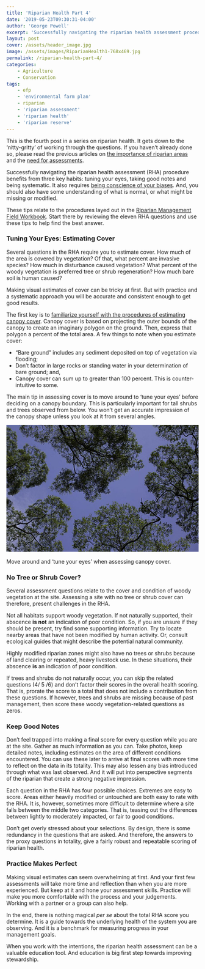 ```yaml
---
title: 'Riparian Health Part 4'
date: '2019-05-23T09:30:31-04:00'
author: 'George Powell'
excerpt: 'Successfully navigating the riparian health assessment procedure benefits from three key habits: tuning your eyes, taking good notes and being systematic. Tips on answering the RHA questions are provided.'
layout: post
cover: /assets/header_image.jpg
image: /assets/images/RiparianHealth1-768x469.jpg
permalink: /riparian-health-part-4/
categories:
    - Agriculture
    - Conservation
tags:    
    - efp
    - 'environmental farm plan'
    - riparian
    - 'riparian assessment'
    - 'riparian health'
    - 'riparian reserve'
---
```


This is the fourth post in a series on riparian health. It gets down to the ‘nitty-gritty’ of working through the questions. If you haven’t already done so, please read the previous articles on [the importance of riparian areas](https://agforinsight.com/riparian-health-part-1/) and the [need for assessments](https://agforinsight.com/riparian-health-part-2/).

Successfully navigating the riparian health assessment (RHA) procedure benefits from three key habits: tuning your eyes, taking good notes and being systematic. It also requires [being conscience of your biases](https://agforinsight.com/riparian-health-part-3/). And, you should also have some understanding of what is normal, or what might be missing or modified.

These tips relate to the procedures layed out in the [Riparian Management Field Workbook](https://www2.gov.bc.ca/assets/gov/farming-natural-resources-and-industry/agriculture-and-seafood/agricultural-land-and-environment/water/riparian/810210-0a_riparian_mgmt_field_workbook_intro_factsheet.pdf). Start there by reviewing the eleven RHA questions and use these tips to help find the best answer.

### Tuning Your Eyes: Estimating Cover

Several questions in the RHA require you to estimate cover. How much of the area is covered by vegetation? Of that, what percent are invasive species? How much in disturbance caused vegetation? What percent of the woody vegetation is preferred tree or shrub regeneration? How much bare soil is human caused?

Making visual estimates of cover can be tricky at first. But with practice and a systematic approach you will be accurate and consistent enough to get good results.

The first key is to [familiarize yourself with the procedures of estimating canopy cover](https://www.jstor.org/stable/3901027). Canopy cover is based on projecting the outer bounds of the canopy to create an imaginary polygon on the ground. Then, express that polygon a percent of the total area. A few things to note when you estimate cover:

- “Bare ground” includes any sediment deposited on top of vegetation via flooding;
- Don’t factor in large rocks or standing water in your determination of bare ground; and,
- Canopy cover can sum up to greater than 100 percent. This is counter-intuitive to some.

The main tip in assessing cover is to move around to ‘tune your eyes’ before deciding on a canopy boundary. This is particularly important for tall shrubs and trees observed from below. You won’t get an accurate impression of the canopy shape unless you look at it from several angles.

![Canopy Cover](/assets/images/Canopy-768x506.jpg)

Move around and ‘tune your eyes’ when assessing canopy cover.

### No Tree or Shrub Cover?

Several assessment questions relate to the cover and condition of woody vegetation at the site. Assessing a site with no tree or shrub cover can therefore, present challenges in the RHA.

Not all habitats support woody vegetation. If not naturally supported, their abscence **is not** an indication of poor condition. So, if you are unsure if they should be present, try find some supporting information. Try to locate nearby areas that have not been modified by human activity. Or, consult ecological guides that might describe the potential natural community.

Highly modified riparian zones might also have no trees or shrubs because of land clearing or repeated, heavy livestock use. In these situations, their abscence **is** an indication of poor condition.

If trees and shrubs do not naturally occur, you can skip the related questions (4/ 5 /6) and don’t factor their scores in the overall health scoring. That is, prorate the score to a total that does not include a contribution from these questions. If however, trees and shrubs are missing because of past management, then score these woody vegetation-related questions as zeros.

### Keep Good Notes

Don’t feel trapped into making a final score for every question while you are at the site. Gather as much information as you can. Take photos, keep detailed notes, including estimates on the area of different conditions encountered. You can use these later to arrive at final scores with more time to reflect on the data in its totality. This may also lessen any bias introduced through what was last observed. And it will put into perspective segments of the riparian that create a strong negative impression.

Each question in the RHA has four possible choices. Extremes are easy to score. Areas either heavily modified or untouched are both easy to rate with the RHA. It is, however, sometimes more difficult to determine where a site falls between the middle two categories. That is, teasing out the differences between lightly to moderately impacted, or fair to good conditions.

Don’t get overly stressed about your selections. By design, there is some redundancy in the questions that are asked. And therefore, the answers to the proxy questions in totality, give a fairly robust and repeatable scoring of riparian health.

### Practice Makes Perfect

Making visual estimates can seem overwhelming at first. And your first few assessments will take more time and reflection than when you are more experienced. But keep at it and hone your assessment skills. Practice will make you more comfortable with the process and your judgements. Working with a partner or a group can also help.

In the end, there is nothing magical *per se* about the total RHA score you determine. It is a guide towards the underlying health of the system you are observing. And it is a benchmark for measuring progress in your management goals.

When you work with the intentions, the riparian health assessment can be a valuable education tool. And education is big first step towards improving stewardship.
